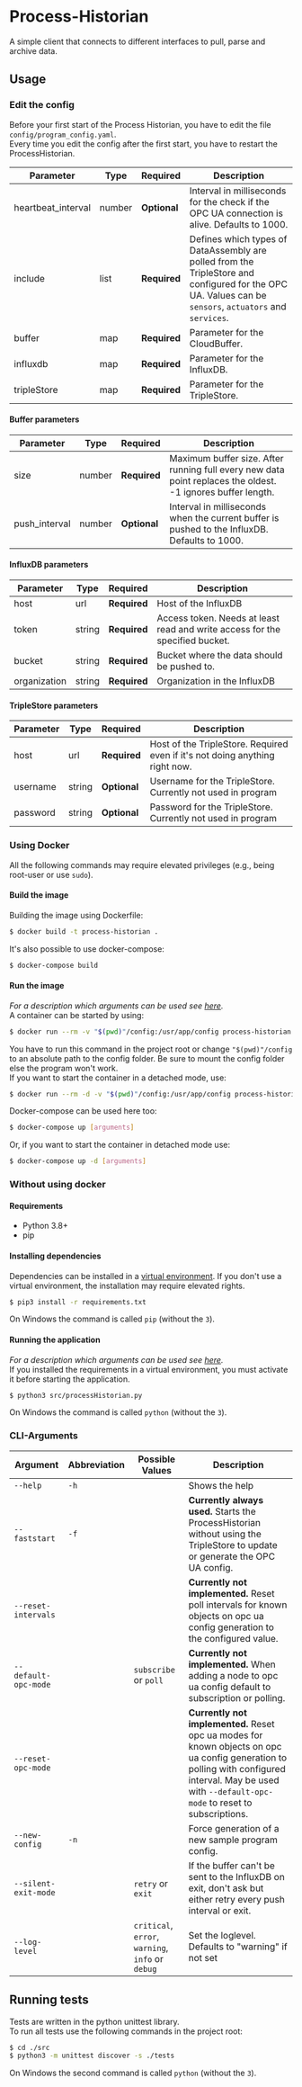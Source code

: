 # Process-Historian
A simple client that connects to different interfaces to pull, parse and archive data.

## Usage
### Edit the config
Before your first start of the Process Historian, you have to edit the file `config/program_config.yaml`. \
Every time you edit the config after the first start, you have to restart the ProcessHistorian.

| Parameter          | Type   | Required     | Description |
| ------------------ | ------ | ------------ | ----------- |
| heartbeat_interval | number | **Optional** | Interval in milliseconds for the check if the OPC UA connection is alive. Defaults to 1000. |
| include            | list   | **Required** | Defines which types of DataAssembly are polled from the TripleStore and configured for the OPC UA. Values can be `sensors`, `actuators` and `services`. |
| buffer             | map    | **Required** | Parameter for the CloudBuffer. |
| influxdb           | map    | **Required** | Parameter for the InfluxDB. |
| tripleStore        | map    | **Required** | Parameter for the TripleStore. |

#### Buffer parameters
| Parameter     | Type   | Required     | Description |
| ------------- | ------ | ------------ | ----------- |
| size          | number | **Required** | Maximum buffer size. After running full every new data point replaces the oldest. -1 ignores buffer length. |
| push_interval | number | **Optional** | Interval in milliseconds when the current buffer is pushed to the InfluxDB. Defaults to 1000.|

#### InfluxDB parameters
| Parameter    | Type   | Required     | Description |
| ------------ | ------ | ------------ | ----------- |
| host         | url    | **Required** | Host of the InfluxDB |
| token        | string | **Required** | Access token. Needs at least read and write access for the specified bucket. |
| bucket       | string | **Required** | Bucket where the data should be pushed to. |
| organization | string | **Required** | Organization in the InfluxDB |

#### TripleStore parameters
| Parameter | Type   | Required     | Description |
| --------- | ------ | ------------ | ----------- |
| host      | url    | **Required** | Host of the TripleStore. Required even if it's not doing anything right now. |
| username  | string | **Optional** | Username for the TripleStore. Currently not used in program |
| password  | string | **Optional** | Password for the TripleStore. Currently not used in program |

### Using Docker
All the following commands may require elevated privileges (e.g., being root-user or use `sudo`).
#### Build the image
Building the image using Dockerfile:
```bash
$ docker build -t process-historian .
```
It's also possible to use docker-compose:
```bash
$ docker-compose build
```

#### Run the image
_For a description which arguments can be used see [here](#cli-arguments)._ \
A container can be started by using:
```bash
$ docker run --rm -v "$(pwd)"/config:/usr/app/config process-historian [arguments]
```
You have to run this command in the project root or change `"$(pwd)"/config` to an absolute path to the config folder.
Be sure to mount the config folder else the program won't work. \
If you want to start the container in a detached mode, use:
```bash
$ docker run --rm -d -v "$(pwd)"/config:/usr/app/config process-historian [arguments]
```

Docker-compose can be used here too:
```bash
$ docker-compose up [arguments]
```
Or, if you want to start the container in detached mode use:
```bash
$ docker-compose up -d [arguments]
```

### Without using docker
#### Requirements
- Python 3.8+
- pip

#### Installing dependencies
Dependencies can be installed in a [virtual environment](https://docs.python.org/3/tutorial/venv.html).
If you don't use a virtual environment, the installation may require elevated rights.
```bash
$ pip3 install -r requirements.txt
```
On Windows the command is called `pip` (without the `3`).

#### Running the application
_For a description which arguments can be used see [here](#cli-arguments)._ \
If you installed the requirements in a virtual environment, you must activate it before starting the application.
```bash
$ python3 src/processHistorian.py
```
On Windows the command is called `python` (without the `3`).

### CLI-Arguments
| Argument             | Abbreviation | Possible Values | Description |
| -------------------- | ------------ | --------------- | ----------- |
| `--help`             | `-h`         | | Shows the help |
| `--faststart`        | `-f`         | | **Currently always used.** Starts the ProcessHistorian without using the TripleStore to update or generate the OPC UA config. |
| `--reset-intervals`  |              | | **Currently not implemented.** Reset poll intervals for known objects on opc ua config generation to the configured value. |
| `--default-opc-mode` |              | `subscribe` or `poll` | **Currently not implemented.** When adding a node to opc ua config default to subscription or polling. |
| `--reset-opc-mode`   |              | | **Currently not implemented.** Reset opc ua modes for known objects on opc ua config generation to polling with configured interval. May be used with `--default-opc-mode` to reset to subscriptions. |
| `--new-config`       | `-n`         | | Force generation of a new sample program config.
| `--silent-exit-mode` |              | `retry` or `exit` | If the buffer can't be sent to the InfluxDB on exit, don't ask but either retry every push interval or exit. |
| `--log-level`         |              | `critical`, `error`, `warning`, `info` or `debug` | Set the loglevel. Defaults to "warning" if not set |

## Running tests
Tests are written in the python unittest library. \
To run all tests use the following commands in the project root:
```bash
$ cd ./src
$ python3 -m unittest discover -s ./tests
```
On Windows the second command is called `python` (without the `3`).
